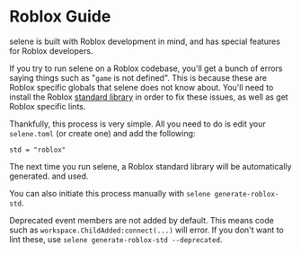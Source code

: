 # Roblox Guide
selene is built with Roblox development in mind, and has special features for Roblox developers.

If you try to run selene on a Roblox codebase, you'll get a bunch of errors saying things such as "`game` is not defined". This is because these are Roblox specific globals that selene does not know about. You'll need to install the Roblox [standard library](./cli/std.md) in order to fix these issues, as well as get Roblox specific lints.

Thankfully, this process is very simple. All you need to do is edit your `selene.toml` (or create one) and add the following:

`std = "roblox"`

The next time you run selene, a Roblox standard library will be automatically generated. and used.

You can also initiate this process manually with `selene generate-roblox-std`.

Deprecated event members are not added by default. This means code such as `workspace.ChildAdded:connect(...)` will error. If you don't want to lint these, use `selene generate-roblox-std --deprecated`.

